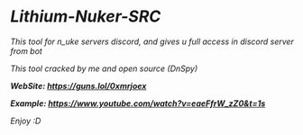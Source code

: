# *Lithium-Nuker-SRC*

*This tool for n_uke servers discord, and gives u full access in discord server from bot*

*This tool cracked by me and open source (DnSpy)*

***WebSite: https://guns.lol/0xmrjoex***

***Example: https://www.youtube.com/watch?v=eaeFfrW_zZ0&t=1s***

*Enjoy :D*
